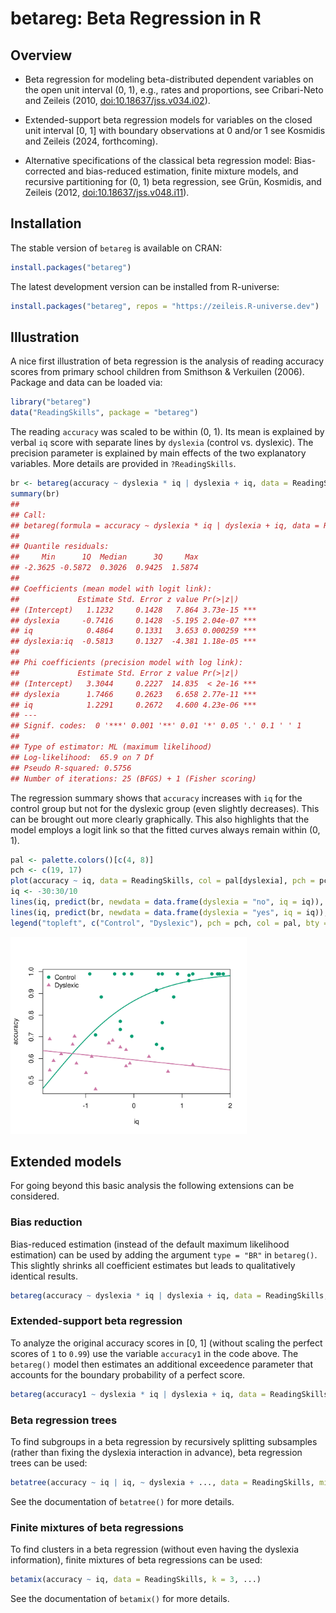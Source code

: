

<!-- README.md is generated from README.qmd via: quarto render README.qmd --to gfm -->

# betareg: Beta Regression in R

## Overview

-   Beta regression for modeling beta-distributed dependent variables on
    the open unit interval (0, 1), e.g., rates and proportions, see
    Cribari-Neto and Zeileis (2010,
    [doi:10.18637/jss.v034.i02](https://doi.org/10.18637/jss.v034.i02)).

-   Extended-support beta regression models for variables on the closed
    unit interval \[0, 1\] with boundary observations at 0 and/or 1 see
    Kosmidis and Zeileis (2024, forthcoming).

-   Alternative specifications of the classical beta regression model:
    Bias-corrected and bias-reduced estimation, finite mixture models,
    and recursive partitioning for (0, 1) beta regression, see Grün,
    Kosmidis, and Zeileis (2012,
    [doi:10.18637/jss.v048.i11](https://doi.org/10.18637/jss.v048.i11)).

## Installation

The stable version of `betareg` is available on CRAN:

``` r
install.packages("betareg")
```

The latest development version can be installed from R-universe:

``` r
install.packages("betareg", repos = "https://zeileis.R-universe.dev")
```

## Illustration

A nice first illustration of beta regression is the analysis of reading
accuracy scores from primary school children from Smithson & Verkuilen
(2006). Package and data can be loaded via:

``` r
library("betareg")
data("ReadingSkills", package = "betareg")
```

The reading `accuracy` was scaled to be within (0, 1). Its mean is
explained by verbal `iq` score with separate lines by `dyslexia`
(control vs. dyslexic). The precision parameter is explained by main
effects of the two explanatory variables. More details are provided in
`?ReadingSkills`.

``` r
br <- betareg(accuracy ~ dyslexia * iq | dyslexia + iq, data = ReadingSkills)
summary(br)
## 
## Call:
## betareg(formula = accuracy ~ dyslexia * iq | dyslexia + iq, data = ReadingSkills)
## 
## Quantile residuals:
##     Min      1Q  Median      3Q     Max 
## -2.3625 -0.5872  0.3026  0.9425  1.5874 
## 
## Coefficients (mean model with logit link):
##             Estimate Std. Error z value Pr(>|z|)    
## (Intercept)   1.1232     0.1428   7.864 3.73e-15 ***
## dyslexia     -0.7416     0.1428  -5.195 2.04e-07 ***
## iq            0.4864     0.1331   3.653 0.000259 ***
## dyslexia:iq  -0.5813     0.1327  -4.381 1.18e-05 ***
## 
## Phi coefficients (precision model with log link):
##             Estimate Std. Error z value Pr(>|z|)    
## (Intercept)   3.3044     0.2227  14.835  < 2e-16 ***
## dyslexia      1.7466     0.2623   6.658 2.77e-11 ***
## iq            1.2291     0.2672   4.600 4.23e-06 ***
## ---
## Signif. codes:  0 '***' 0.001 '**' 0.01 '*' 0.05 '.' 0.1 ' ' 1 
## 
## Type of estimator: ML (maximum likelihood)
## Log-likelihood:  65.9 on 7 Df
## Pseudo R-squared: 0.5756
## Number of iterations: 25 (BFGS) + 1 (Fisher scoring)
```

The regression summary shows that `accuracy` increases with `iq` for the
control group but not for the dyslexic group (even slightly decreases).
This can be brought out more clearly graphically. This also highlights
that the model employs a logit link so that the fitted curves always
remain within (0, 1).

``` r
pal <- palette.colors()[c(4, 8)]
pch <- c(19, 17)
plot(accuracy ~ iq, data = ReadingSkills, col = pal[dyslexia], pch = pch[dyslexia])
iq <- -30:30/10
lines(iq, predict(br, newdata = data.frame(dyslexia = "no", iq = iq)), col = pal[1], lwd = 2)
lines(iq, predict(br, newdata = data.frame(dyslexia = "yes", iq = iq)), col = pal[2], lwd = 2)
legend("topleft", c("Control", "Dyslexic"), pch = pch, col = pal, bty = "n")
```

<img src="man/figures/README-plot-1.png" style="width:75.0%" />

## Extended models

For going beyond this basic analysis the following extensions can be
considered.

### Bias reduction

Bias-reduced estimation (instead of the default maximum likelihood
estimation) can be used by adding the argument `type = "BR"` in
`betareg()`. This slightly shrinks all coefficient estimates but leads
to qualitatively identical results.

``` r
betareg(accuracy ~ dyslexia * iq | dyslexia + iq, data = ReadingSkills, type = "BR")
```

### Extended-support beta regression

To analyze the original accuracy scores in \[0, 1\] (without scaling the
perfect scores of `1` to `0.99`) use the variable `accuracy1` in the
code above. The `betareg()` model then estimates an additional
exceedence parameter that accounts for the boundary probability of a
perfect score.

``` r
betareg(accuracy1 ~ dyslexia * iq | dyslexia + iq, data = ReadingSkills)
```

### Beta regression trees

To find subgroups in a beta regression by recursively splitting
subsamples (rather than fixing the dyslexia interaction in advance),
beta regression trees can be used:

``` r
betatree(accuracy ~ iq | iq, ~ dyslexia + ..., data = ReadingSkills, minsize = 10)
```

See the documentation of `betatree()` for more details.

### Finite mixtures of beta regressions

To find clusters in a beta regression (without even having the dyslexia
information), finite mixtures of beta regressions can be used:

``` r
betamix(accuracy ~ iq, data = ReadingSkills, k = 3, ...)
```

See the documentation of `betamix()` for more details.
